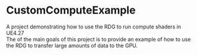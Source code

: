 # CustomComputeExample
 A project demonstrating how to use the RDG to run compute shaders in UE4.27  
 The of the main goals of this project is to provide an example of how to use the RDG to transfer large amounts of data to the GPU.
